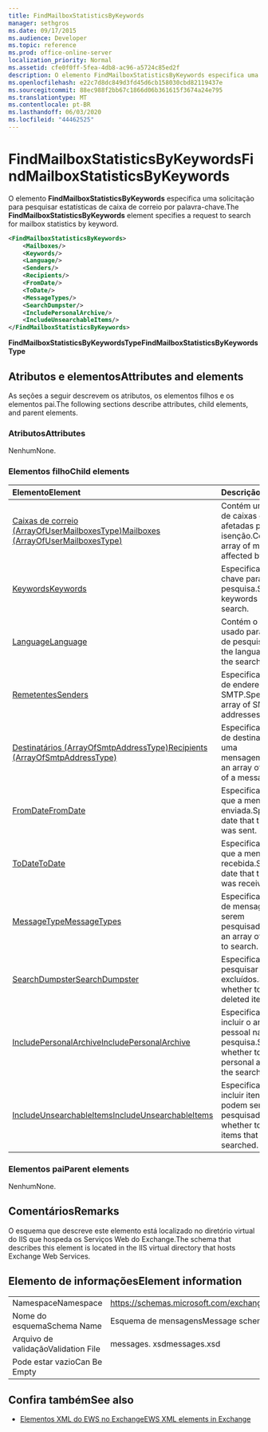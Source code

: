 ```yaml
---
title: FindMailboxStatisticsByKeywords
manager: sethgros
ms.date: 09/17/2015
ms.audience: Developer
ms.topic: reference
ms.prod: office-online-server
localization_priority: Normal
ms.assetid: cfe0f0ff-5fea-4db8-ac96-a5724c85ed2f
description: O elemento FindMailboxStatisticsByKeywords especifica uma solicitação para pesquisar estatísticas de caixa de correio por palavra-chave.
ms.openlocfilehash: e22c7d8dc849d3fd45d6cb158030cbd82119437e
ms.sourcegitcommit: 88ec988f2bb67c1866d06b361615f3674a24e795
ms.translationtype: MT
ms.contentlocale: pt-BR
ms.lasthandoff: 06/03/2020
ms.locfileid: "44462525"
---
```

# <a name="findmailboxstatisticsbykeywords"></a><span data-ttu-id="90c4c-103">FindMailboxStatisticsByKeywords</span><span class="sxs-lookup"><span data-stu-id="90c4c-103">FindMailboxStatisticsByKeywords</span></span>

<span data-ttu-id="90c4c-104">O elemento **FindMailboxStatisticsByKeywords** especifica uma solicitação para pesquisar estatísticas de caixa de correio por palavra-chave.</span><span class="sxs-lookup"><span data-stu-id="90c4c-104">The **FindMailboxStatisticsByKeywords** element specifies a request to search for mailbox statistics by keyword.</span></span> 
  
```XML
<FindMailboxStatisticsByKeywords>
    <Mailboxes/>
    <Keywords/>
    <Language/>
    <Senders/>
    <Recipients/>
    <FromDate/>
    <ToDate/>
    <MessageTypes/>
    <SearchDumpster/>
    <IncludePersonalArchive/>
    <IncludeUnsearchableItems/>
</FindMailboxStatisticsByKeywords>
```

 <span data-ttu-id="90c4c-105">**FindMailboxStatisticsByKeywordsType**</span><span class="sxs-lookup"><span data-stu-id="90c4c-105">**FindMailboxStatisticsByKeywordsType**</span></span>
## <a name="attributes-and-elements"></a><span data-ttu-id="90c4c-106">Atributos e elementos</span><span class="sxs-lookup"><span data-stu-id="90c4c-106">Attributes and elements</span></span>

<span data-ttu-id="90c4c-107">As seções a seguir descrevem os atributos, os elementos filhos e os elementos pai.</span><span class="sxs-lookup"><span data-stu-id="90c4c-107">The following sections describe attributes, child elements, and parent elements.</span></span>
  
### <a name="attributes"></a><span data-ttu-id="90c4c-108">Atributos</span><span class="sxs-lookup"><span data-stu-id="90c4c-108">Attributes</span></span>

<span data-ttu-id="90c4c-109">Nenhum</span><span class="sxs-lookup"><span data-stu-id="90c4c-109">None.</span></span>
  
### <a name="child-elements"></a><span data-ttu-id="90c4c-110">Elementos filho</span><span class="sxs-lookup"><span data-stu-id="90c4c-110">Child elements</span></span>

|<span data-ttu-id="90c4c-111">**Elemento**</span><span class="sxs-lookup"><span data-stu-id="90c4c-111">**Element**</span></span>|<span data-ttu-id="90c4c-112">**Descrição**</span><span class="sxs-lookup"><span data-stu-id="90c4c-112">**Description**</span></span>|
|:-----|:-----|
|[<span data-ttu-id="90c4c-113">Caixas de correio (ArrayOfUserMailboxesType)</span><span class="sxs-lookup"><span data-stu-id="90c4c-113">Mailboxes (ArrayOfUserMailboxesType)</span></span>](mailboxes-arrayofusermailboxestype.md) <br/> |<span data-ttu-id="90c4c-114">Contém uma matriz de caixas de correio afetadas pela isenção.</span><span class="sxs-lookup"><span data-stu-id="90c4c-114">Contains an array of mailboxes affected by the hold.</span></span>  <br/> |
|[<span data-ttu-id="90c4c-115">Keywords</span><span class="sxs-lookup"><span data-stu-id="90c4c-115">Keywords</span></span>](keywords-ex15websvcsotherref.md) <br/> |<span data-ttu-id="90c4c-116">Especifica palavras-chave para uma pesquisa.</span><span class="sxs-lookup"><span data-stu-id="90c4c-116">Specifies keywords for a search.</span></span>  <br/> |
|[<span data-ttu-id="90c4c-117">Language</span><span class="sxs-lookup"><span data-stu-id="90c4c-117">Language</span></span>](language.md) <br/> |<span data-ttu-id="90c4c-118">Contém o idioma usado para a consulta de pesquisa.</span><span class="sxs-lookup"><span data-stu-id="90c4c-118">Contains the language used for the search query.</span></span>  <br/> |
|[<span data-ttu-id="90c4c-119">Remetentes</span><span class="sxs-lookup"><span data-stu-id="90c4c-119">Senders</span></span>](senders.md) <br/> |<span data-ttu-id="90c4c-120">Especifica uma matriz de endereços SMTP.</span><span class="sxs-lookup"><span data-stu-id="90c4c-120">Specifies an array of SMTP addresses.</span></span>  <br/> |
|[<span data-ttu-id="90c4c-121">Destinatários (ArrayOfSmtpAddressType)</span><span class="sxs-lookup"><span data-stu-id="90c4c-121">Recipients (ArrayOfSmtpAddressType)</span></span>](recipients-arrayofsmtpaddresstype.md) <br/> |<span data-ttu-id="90c4c-122">Especifica uma matriz de destinatários de uma mensagem.</span><span class="sxs-lookup"><span data-stu-id="90c4c-122">Specifies an array of recipients of a message.</span></span>  <br/> |
|[<span data-ttu-id="90c4c-123">FromDate</span><span class="sxs-lookup"><span data-stu-id="90c4c-123">FromDate</span></span>](fromdate.md) <br/> |<span data-ttu-id="90c4c-124">Especifica a data em que a mensagem foi enviada.</span><span class="sxs-lookup"><span data-stu-id="90c4c-124">Specifies the date that the message was sent.</span></span>  <br/> |
|[<span data-ttu-id="90c4c-125">ToDate</span><span class="sxs-lookup"><span data-stu-id="90c4c-125">ToDate</span></span>](todate.md) <br/> |<span data-ttu-id="90c4c-126">Especifica a data em que a mensagem foi recebida.</span><span class="sxs-lookup"><span data-stu-id="90c4c-126">Specifies the date that the message was received.</span></span>  <br/> |
|[<span data-ttu-id="90c4c-127">MessageType</span><span class="sxs-lookup"><span data-stu-id="90c4c-127">MessageTypes</span></span>](messagetypes.md) <br/> |<span data-ttu-id="90c4c-128">Especifica uma matriz de mensagens a serem pesquisadas.</span><span class="sxs-lookup"><span data-stu-id="90c4c-128">Specifies an array of messages to search.</span></span>  <br/> |
|[<span data-ttu-id="90c4c-129">SearchDumpster</span><span class="sxs-lookup"><span data-stu-id="90c4c-129">SearchDumpster</span></span>](searchdumpster.md) <br/> |<span data-ttu-id="90c4c-130">Especifica se pesquisar em itens excluídos.</span><span class="sxs-lookup"><span data-stu-id="90c4c-130">Specifies whether to search in deleted items.</span></span>  <br/> |
|[<span data-ttu-id="90c4c-131">IncludePersonalArchive</span><span class="sxs-lookup"><span data-stu-id="90c4c-131">IncludePersonalArchive</span></span>](includepersonalarchive.md) <br/> |<span data-ttu-id="90c4c-132">Especifica se é para incluir o arquivo morto pessoal na pesquisa.</span><span class="sxs-lookup"><span data-stu-id="90c4c-132">Specifies whether to include the personal archive in the search.</span></span>  <br/> |
|[<span data-ttu-id="90c4c-133">IncludeUnsearchableItems</span><span class="sxs-lookup"><span data-stu-id="90c4c-133">IncludeUnsearchableItems</span></span>](includeunsearchableitems.md) <br/> |<span data-ttu-id="90c4c-134">Especifica se é para incluir itens que não podem ser pesquisados.</span><span class="sxs-lookup"><span data-stu-id="90c4c-134">Specifies whether to include items that cannot be searched.</span></span>  <br/> |
   
### <a name="parent-elements"></a><span data-ttu-id="90c4c-135">Elementos pai</span><span class="sxs-lookup"><span data-stu-id="90c4c-135">Parent elements</span></span>

<span data-ttu-id="90c4c-136">Nenhum</span><span class="sxs-lookup"><span data-stu-id="90c4c-136">None.</span></span>
  
## <a name="remarks"></a><span data-ttu-id="90c4c-137">Comentários</span><span class="sxs-lookup"><span data-stu-id="90c4c-137">Remarks</span></span>

<span data-ttu-id="90c4c-138">O esquema que descreve este elemento está localizado no diretório virtual do IIS que hospeda os Serviços Web do Exchange.</span><span class="sxs-lookup"><span data-stu-id="90c4c-138">The schema that describes this element is located in the IIS virtual directory that hosts Exchange Web Services.</span></span>
  
## <a name="element-information"></a><span data-ttu-id="90c4c-139">Elemento de informações</span><span class="sxs-lookup"><span data-stu-id="90c4c-139">Element information</span></span>

|||
|:-----|:-----|
|<span data-ttu-id="90c4c-140">Namespace</span><span class="sxs-lookup"><span data-stu-id="90c4c-140">Namespace</span></span>  <br/> |https://schemas.microsoft.com/exchange/services/2006/messages  <br/> |
|<span data-ttu-id="90c4c-141">Nome do esquema</span><span class="sxs-lookup"><span data-stu-id="90c4c-141">Schema Name</span></span>  <br/> |<span data-ttu-id="90c4c-142">Esquema de mensagens</span><span class="sxs-lookup"><span data-stu-id="90c4c-142">Message schema</span></span>  <br/> |
|<span data-ttu-id="90c4c-143">Arquivo de validação</span><span class="sxs-lookup"><span data-stu-id="90c4c-143">Validation File</span></span>  <br/> |<span data-ttu-id="90c4c-144">messages. xsd</span><span class="sxs-lookup"><span data-stu-id="90c4c-144">messages.xsd</span></span>  <br/> |
|<span data-ttu-id="90c4c-145">Pode estar vazio</span><span class="sxs-lookup"><span data-stu-id="90c4c-145">Can Be Empty</span></span>  <br/> ||
   
## <a name="see-also"></a><span data-ttu-id="90c4c-146">Confira também</span><span class="sxs-lookup"><span data-stu-id="90c4c-146">See also</span></span>



- [<span data-ttu-id="90c4c-147">Elementos XML do EWS no Exchange</span><span class="sxs-lookup"><span data-stu-id="90c4c-147">EWS XML elements in Exchange</span></span>](ews-xml-elements-in-exchange.md)

